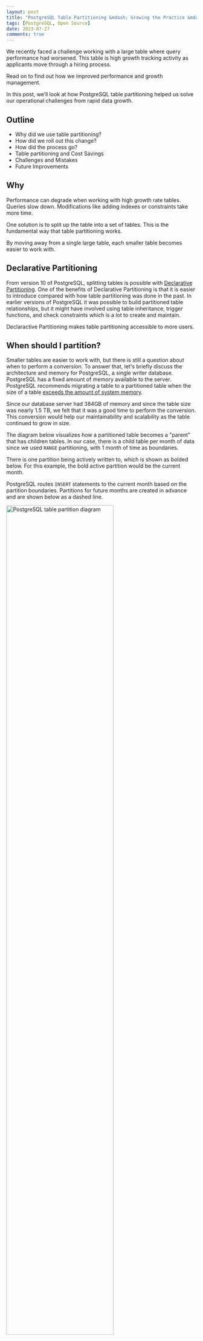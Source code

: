 ```yaml
---
layout: post
title: "PostgreSQL Table Partitioning &mdash; Growing the Practice &mdash; Part 1 of 2"
tags: [PostgreSQL, Open Source]
date: 2023-07-27
comments: true
---
```


We recently faced a challenge working with a large table where query performance had worsened. This table is high growth tracking activity as applicants move through a hiring process.

Read on to find out how we improved performance and growth management.

In this post, we’ll look at how PostgreSQL table partitioning helped us solve our operational challenges from rapid data growth.


## Outline

* Why did we use table partitioning?
* How did we roll out this change?
* How did the process go?
* Table partitioning and Cost Savings
* Challenges and Mistakes
* Future Improvements


## Why

Performance can degrade when working with high growth rate tables. Queries slow down. Modifications like adding indexes or constraints take more time.

One solution is to split up the table into a set of tables. This is the fundamental way that table partitioning works.

By moving away from a single large table, each smaller table becomes easier to work with.


## Declarative Partitioning

From version 10 of PostgreSQL, splitting tables is possible with [Declarative Partitioning](https://www.postgresql.org/docs/current/ddl-partitioning.html). One of the benefits of Declarative Partitioning is that it is easier to introduce compared with how table partitioning was done in the past. In earlier versions of PostgreSQL it was possible to build partitioned table relationships, but it might have involved using table inheritance, trigger functions, and check constraints which is a lot to create and maintain.

Declaractive Partitioning makes table partitioning accessible to more users.


## When should I partition?

Smaller tables are easier to work with, but there is still a question about when to perform a conversion. To answer that, let's briefly discuss the architecture and memory for PostgreSQL, a single writer database. PostgreSQL has a fixed amount of memory available to the server. PostgreSQL recommends migrating a table to a partitioned table when the size of a table [exceeds the amount of system memory](https://www.postgresql.org/docs/current/ddl-partitioning.html).

Since our database server had 384GB of memory and since the table size was nearly 1.5 TB, we felt that it was a good time to perform the conversion. This conversion would help our maintainability and scalability as the table continued to grow in size.

The diagram below visualizes how a partitioned table becomes a "parent" that has children tables. In our case, there is a child table per month of data since we used `RANGE` partitioning, with 1 month of time as boundaries.

There is one partition being actively written to, which is shown as bolded below. For this example, the bold active partition would be the current month.

PostgreSQL routes `INSERT` statements to the current month based on the partition boundaries. Partitions for future months are created in advance and are shown below as a dashed line.

<img src="/assets/images/postgresql-partitioned-table-diagram.jpg" alt="PostgreSQL table partition diagram" style="width:75%;" />

Now that we know a little about why and when to partition, how did we perform it?

## How

Our main database runs on PostgreSQL 13. Each release of PostgreSQL since version 10 has added improvements to Declarative Partitioning.

We use [Logical Replication](https://www.postgresql.org/docs/current/logical-replication.html) as part of our data pipeline process to copy row modifications into the data warehouse.

Support for Logical Replication of partitioned tables was added in version 13 [^logrep] which was good timing since we wanted our partitioned tables to be replicated as well!

Let's look at more details of the table to be migrated to a partitioned table.

* From the available Declarative Partitioning types, we selected the `RANGE` type since rows were time based, and mostly insert only
* We partitioned on the `created_at` column which is a timestamp of when the row was inserted
* We create month boundaries, which meant we needed 24 of them to cover 2 years, and some coverage for future months. We wanted to keep up to 2 years of data active.
* We used the [pgslice](https://github.com/ankane/pgslice) command line program to help us perform the conversion

The conversion process was performed *online*, meaning there was no planned downtime. PostgreSQL kept running serving other requests while this process ran.

## Conversion with pgslice

[pgslice](https://github.com/ankane/pgslice) is a command line program written in Ruby. The quick version of how it works is as follows.

- You make a clone of your original table, which will serve as a destination for copied rows.
- pgslice provides a batched row copying command. Using this command, you copy rows from the original table to the destination.
- Once copying has completed, update table statistics (`ANALYZE`), rename the replacement table to take over the original name.
- The original unpartitioned table can now be archived.

The app is now writing and reading to a partitioned table.

An important caveat of pgslice is that it’s designed for Append Only tables, meaning the table has a query pattern of rows being inserted only and not updated or deleted.

Fortunately this table was a "append mostly only" table and we were able to bring forward the small amount of updates with a separate process.

## Rinse and Repeat

We manage 10 production databases each with their own copy of this table. pgslice can now be a standard tool used for our next table conversion. It’s parameterized and flexible, however we also added a small Ruby helper class to wrap the gem command calls to handle inconsistencies between database schema details.

This helper class also serves as documentation for which arguments we call and what their values are.

## Test, test, test

Row copying as a conversion technique includes significant trade-offs to be aware of. Significant testing of application code compatibility is needed. A learning was to get the codebase working with CI using a partitioned table as early as possible.

We made the app fully compatible with both types of tables simultaneously so that we could roll forward or backward.

During the conversion, more disk IO, space consumption, and WAL writes will occur. You may need to throttle down the copy process, which means it will take longer but will allow background processes like index maintenance and replication to catch up.

We recommend overprovisioning your database resources (use a big server) and running during a low activity period so that the partitioned table data migration doesn't cause collateral damage to application queries.

You will want lots of space capacity to run this as well since you'll be temporarily increasing your space consumption a lot, up to double if all rows are being copied.

How did the conversion process go?


## How did it go?

The table partition conversion was successful. We've been running a partitioned table in all environments for several weeks now.

We did have some hiccups and addressed those issues as they arose. In Part 2 of this series,[^part2] we’ll dig into how we solved a gnarly problem related to Primary Keys.

In collaboration with product stakeholders, a decision was made to limit the amount of data needed from this table for the application. This decision was helpful for the engineering team because it meant old data could be archived. Archiving data greatly helps the performance and reliability characteristics for this table because it will effectively "not grow" or grow at a slow rate, when data is exported regularly to balance new data growth.

This also meant we could effectively shrink the total size of the table immediately by disconnecting data older than 2 years.

What about cost savings?

## Cost Savings

With AWS PostgreSQL databases, relocating data out of Aurora PostgreSQL and in to object storage directly lowers costs. Aurora charges in 10 GB increments per month.[^rdspriceguide] Charges go up as you consume more space, but also down[^awsdynamicresize] as you consume less space.

With this project, data may be relocated from the database to AWS S3. S3 stores the same GB-month at 80% less cost compared with Aurora.

When performing this relocation for terabytes of data, the cost savings can become meaningful. Besides the one-time cost savings, automating this relocation process means that costs will be more flat over time insert of perpetually increasing.

What could have gone better?


## Challenges and Mistakes

We work hard to avoid data loss and minimize errors. Some scenarios are impractical to fully replicate in lower environments though due to time and engineering constraints.

* Copying rows uses a lot of resources. Use batches, throttling, or stop the process if copying harms the application queries.
* Copying consumes a lot of space. Costs will increase in the short term. Make sure to export and dump retired tables so that you end up with lower costs and not higher costs!
* Copying causes a lot of transaction log updates.
* Removing indexes on the destination side table helped speed up the inserts. Grab the create index DDL from the original table using the query below. Create the indexes again on the partitioned table after the rows are copied.

This query lists how the indexes were created.

```sql
SELECT indexdef FROM pg_indexes WHERE indexname = 'index_name';
```

## Wrap Up

PostgreSQL Declarative Partitioning can help you solve operational challenges for a high growth table. A migration to a partitioned table is not trivial, but can be tested well in advance and can be performed online using pgslice.

Thanks to Bharath Dakanna and Bobby Ryterski for help on this project and for reviewing earlier versions of this post.



[^rdspriceguide]: CloudZero RDS Price Guide <https://www.cloudzero.com/blog/rds-pricing>
[^awsdynamicresize]: Aurora Dynamic Resizing <https://aws.amazon.com/about-aws/whats-new/2020/10/amazon-aurora-enables-dynamic-resizing-database-storage-space/>
[^logrep]: Partitioned tables can now be replicated <https://amitlan.com/2020/05/14/partition-logical-replication.html>
[^part2]: PostgreSQL Table Partitioning Primary Keys — The Reckoning — Part 2 of 2 [](/posts/2023-07-28-partitioning-primary-keys-reckoning.md)

